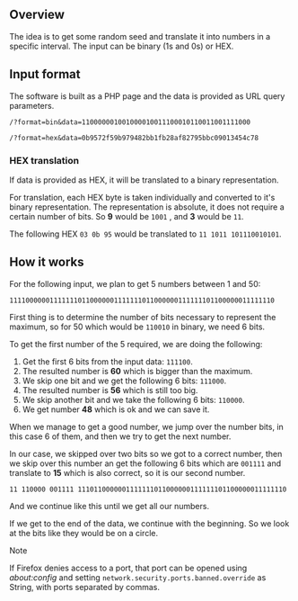 ## Overview

The idea is to get some random seed and translate it into numbers in a specific interval. The input can be binary (1s and 0s) or HEX.

## Input format

The software is built as a PHP page and the data is provided as URL query parameters.

```
/?format=bin&data=110000001001000010011100010110011001111000
```

```
/?format=hex&data=0b9572f59b979482bb1fb28af82795bbc09013454c78
```

### HEX translation

If data is provided as HEX, it will be translated to a binary representation.

For translation, each HEX byte is taken individually and converted to it's binary representation. The representation is absolute, it does not require a certain number of bits. So **9** would be `1001` , and **3** would be `11`.

The following HEX `03 0b 95` would be translated to `11 1011 101110010101`.

## How it works

For the following input, we plan to get 5 numbers between 1 and 50:

```
111100000011111110110000001111111011000000111111101100000011111110
```

First thing is to determine the number of bits necessary to represent the maximum, so for 50 which would be `110010` in binary, we need 6 bits.

To get the first number of the 5 required, we are doing the following:

1. Get the first 6 bits from the input data: `111100`.
2. The resulted number is **60** which is bigger than the maximum.
3. We skip one bit and we get the following 6 bits: `111000`.
4. The resulted number is **56** which is still too big.
5. We skip another bit and we take the following 6 bits: `110000`.
6. We get number **48** which is ok and we can save it.

When we manage to get a good number, we jump over the number bits, in this case 6 of them, and then we try to get the next number.

In our case, we skipped over two bits so we got to a correct number, then we skip over this number an get the following 6 bits which are `001111` and translate to **15** which is also correct, so it is our second number.

```
11 110000 001111 1110110000001111111011000000111111101100000011111110
```

And we continue like this until we get all our numbers.

If we get to the end of the data, we continue with the beginning. So we look at the bits like they would be on a circle.








> [!NOTE]
>
> If Firefox denies access to a port, that port can be opened using *about:config* and setting `network.security.ports.banned.override` as String, with ports separated by commas.





